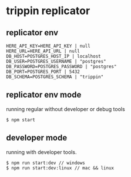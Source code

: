 # trippin replicator

replicator env
----
```env
HERE_API_KEY=HERE_API_KEY | null
HERE_URL=HERE_API_URL | null
DB_HOST=POSTGRES_HOST_IP | localhost
DB_USER=POSTGRES_USERNAME | "postgres"
DB_PASSWORD=POSTGRES_PASSWORD | "postgres"
DB_PORT=POSTGRES_PORT | 5432
DB_SCHEMA=POSTGRES_SCHEMA | "trippin"
```

replicator env mode
----
running regular without developer or debug tools

```
$ npm start
```

developer mode
----
running with developer tools.
```
$ npm run start:dev // windows
$ npm run start:dev:linux // mac && linux
```
